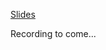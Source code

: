 [Slides](https://github.com/odenpetersen/trading-presentation/blob/main/src/presentation.pdf)

Recording to come...